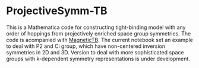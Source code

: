 # ProjectiveSymm-TB

This is a Mathematica code for constructing tight-binding model with any order of hoppings from projectively enriched space group symmetries. The code is acompanied with [MagneticTB](https://github.com/zhangzeyingvv/MagneticTB). The current notebook set an example to deal with P2 and Ci group, which have non-centered inversion symmetries in 2D and 3D. Version to deal with more sophisticated space groups with k-dependent symmetry representations is under development. 
